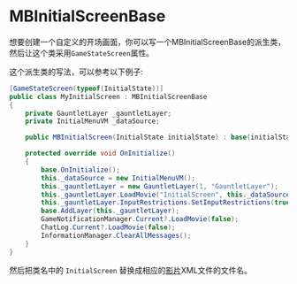 # MBInitialScreenBase

想要创建一个自定义的开场画面，你可以写一个MBInitialScreenBase的派生类，然后让这个类采用`GameStateScreen`属性。

这个派生类的写法，可以参考以下例子:

```csharp
[GameStateScreen(typeof(InitialState))]
public class MyInitialScreen : MBInitialScreenBase
{
    private GauntletLayer _gauntletLayer;
    private InitialMenuVM _dataSource;

    public MBInitialScreen(InitialState initialState) : base(initialState) { }

    protected override void OnInitialize()
    {
        base.OnInitialize();
        this._dataSource = new InitialMenuVM();
        this._gauntletLayer = new GauntletLayer(1, "GauntletLayer");
        this._gauntletLayer.LoadMovie("InitialScreen", this._dataSource);
        this._gauntletLayer.InputRestrictions.SetInputRestrictions(true, InputUsageMask.Mouse);
        base.AddLayer(this._gauntletLayer);
        GameNotificationManager.Current?.LoadMovie(false);
        ChatLog.Current?.LoadMovie(false);
        InformationManager.ClearAllMessages();
    }
}
```

然后把类名中的 `InitialScreen` 替换成相应的[影片](../../_gauntlet/movie.md)XML文件的文件名。

